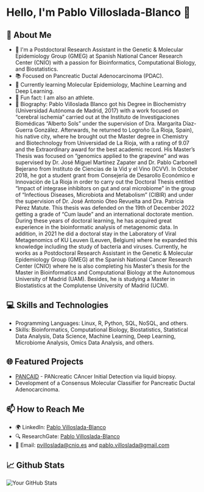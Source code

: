 # Hello, I'm Pablo Villoslada-Blanco 👋

## 🌟 About Me
- 🚀 I'm a Postdoctoral Research Assistant in the Genetic & Molecular Epidemiology Group (GMEG) at Spanish National Cancer Research Center (CNIO) with a passion for Bioinformatics, Computational Biology, and Biostatistics.
- 📚 Focused on Pancreatic Ductal Adenocarcinoma (PDAC).
- 🌱 Currently learning Molecular Epidemiology, Machine Learning and Deep Learning.
- 🏅 Fun fact: I am also an athlete.
- 📜 Biography: Pablo Villoslada Blanco got his Degree in Biochemistry (Universidad Autónoma de Madrid, 2017) with a work focused on “cerebral ischemia” carried out at the Instituto de Investigaciones Biomédicas “Alberto Sols” under the supervision of Dra. Margarita Díaz-Guerra González. Afterwards, he returned to Logroño (La Rioja, Spain), his native city, where he brought out the Master degree in Chemistry and Biotechnology from Universidad de La Rioja, with a rating of 9.07 and the Extraordinary award for the best academic record. His Master’s Thesis was focused on “genomics applied to the grapevine” and was supervised by Dr. José Miguel Martínez Zapater and Dr. Pablo Carbonell Bejerano from Instituto de Ciencias de la Vid y el Vino (ICVV). In October 2018, he got a student grant from Consejería de Desarollo Económico e Innovación de La Rioja in order to carry out the Doctoral Thesis entitled “Impact of integrase inhibitors on gut and oral microbiome” in the group of “Infectious Diseases, Microbiota and Metabolism” (CIBIR) and under the supervision of Dr. José Antonio Oteo Revuelta and Dra. Patricia Pérez Matute. This thesis was defended on the 19th of December 2022 getting a grade of “Cum laude” and an international doctorate mention. During these years of doctoral learning, he has acquired great experience in the bioinformatic analysis of metagenomic data. In addition, in 2021 he did a doctoral stay in the Laboratory of Viral Metagenomics of KU Leuven (Leuven, Belgium) where he expanded this knowledge including the study of bacteria and viruses. Currently, he works as a Postdoctoral Research Assistant in the Genetic & Molecular Epidemiology Group (GMEG) at the Spanish National Cancer Research Center (CNIO) where he is also completing his Master's thesis for the Master in Bioinformatics and Computational Biology at the Autonomous University of Madrid (UAM). Besides, he is studying a Master in Biostatistics at the Complutense University of Madrid (UCM).

## 💻 Skills and Technologies
- Programming Languages: Linux, R, Python, SQL, NoSQL, and others.
- Skills: Bioinformatics, Computational Biology, Biostatistics, Statistical Data Analysis, Data Science, Machine Learning, Deep Learning, Microbiome Analysis, Omics Data Analysis, and others.

## 🌐 Featured Projects
- [PANCAID](https://pancaid-project.eu/) - PANcreatic CAncer Initial Detection via liquid biopsy.
- Development of a Consensus Molecular Classifier for Pancreatic Ductal Adenocarcinoma.

## 📫 How to Reach Me
- 🌍 LinkedIn: [Pablo Villoslada-Blanco](https://www.linkedin.com/in/pablo-villoslada-blanco-5a4b2316a/)
- 🔍 ResearchGate: [Pablo Villoslada-Blanco](https://www.researchgate.net/profile/Pablo-Villoslada-Blanco)
- 📧 Email: [pvilloslada@cnio.es](mailto:pvilloslada@cnio.es) and [pablo.villoslada@gmail.com](mailto:pablo.villoslada@gmail.com)

## 📈 Github Stats
![Your GitHub Stats](https://github-readme-stats.vercel.app/api?username=pavillos&show_icons=true)
